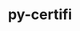 ---
title: "py-certifi"
layout: cache
categories: [package, develop-2023-12-17]
meta: {"versions": ["2023.7.22"], "compilers": ["apple-clang@=15.0.0", "cce@=15.0.1", "gcc@=11.1.0", "gcc@=11.3.0", "gcc@=11.4.0", "gcc@=7.3.1", "gcc@=7.5.0", "gcc@=9.4.0", "oneapi@=2023.2.0"], "oss": ["amzn2", "rhel8", "ubuntu18.04", "ubuntu20.04", "ubuntu22.04", "ventura"], "platforms": ["darwin", "linux"], "targets": ["aarch64", "neoverse_n1", "neoverse_v1", "ppc64le", "x86_64_v3", "zen4"], "stacks": ["aws-isc", "aws-isc-aarch64", "data-vis-sdk", "e4s", "e4s-cray-rhel", "e4s-neoverse_v1", "e4s-oneapi", "e4s-power", "e4s-rocm-external", "ml-darwin-aarch64-mps", "ml-linux-x86_64-cpu", "ml-linux-x86_64-cuda", "ml-linux-x86_64-rocm", "radiuss", "root"], "num_specs": 23, "num_specs_by_stack": {"root": 23, "ml-darwin-aarch64-mps": 2, "aws-isc-aarch64": 2, "aws-isc": 1, "e4s-cray-rhel": 1, "radiuss": 1, "e4s-neoverse_v1": 2, "e4s-power": 2, "data-vis-sdk": 2, "e4s": 3, "e4s-rocm-external": 1, "e4s-oneapi": 4, "ml-linux-x86_64-cuda": 3, "ml-linux-x86_64-rocm": 3, "ml-linux-x86_64-cpu": 3}}
spec_details: [{"hash": "um2vkn5g75p7qt6ot6anue5z2vfetqk2", "compiler": "apple-clang@=15.0.0", "versions": ["2023.7.22"], "os": "ventura", "platform": "darwin", "target": "aarch64", "variants": ["build_system=python_pip"], "stacks": ["root", "ml-darwin-aarch64-mps"], "size": "-", "tarball": "https://binaries.spack.io/develop-2023-12-17/build_cache/darwin-ventura-aarch64/apple-clang-15.0.0/py-certifi-2023.7.22/darwin-ventura-aarch64-apple-clang-15.0.0-py-certifi-2023.7.22-um2vkn5g75p7qt6ot6anue5z2vfetqk2.spack"}, {"hash": "tcuj2eycosv6bbbwuopaeivcnt3mse7g", "compiler": "apple-clang@=15.0.0", "versions": ["2023.7.22"], "os": "ventura", "platform": "darwin", "target": "aarch64", "variants": ["build_system=python_pip"], "stacks": ["root", "ml-darwin-aarch64-mps"], "size": "-", "tarball": "https://binaries.spack.io/develop-2023-12-17/build_cache/darwin-ventura-aarch64/apple-clang-15.0.0/py-certifi-2023.7.22/darwin-ventura-aarch64-apple-clang-15.0.0-py-certifi-2023.7.22-tcuj2eycosv6bbbwuopaeivcnt3mse7g.spack"}, {"hash": "4rcmfoqswgcp6whcwrwl4icteao23xpa", "compiler": "gcc@=7.3.1", "versions": ["2023.7.22"], "os": "amzn2", "platform": "linux", "target": "aarch64", "variants": ["build_system=python_pip"], "stacks": ["root", "aws-isc-aarch64"], "size": "-", "tarball": "https://binaries.spack.io/develop-2023-12-17/build_cache/linux-amzn2-aarch64/gcc-7.3.1/py-certifi-2023.7.22/linux-amzn2-aarch64-gcc-7.3.1-py-certifi-2023.7.22-4rcmfoqswgcp6whcwrwl4icteao23xpa.spack"}, {"hash": "q27npxor4xanrfjdbrqt5m4tvudjpxie", "compiler": "gcc@=7.3.1", "versions": ["2023.7.22"], "os": "amzn2", "platform": "linux", "target": "neoverse_n1", "variants": ["build_system=python_pip"], "stacks": ["root", "aws-isc-aarch64"], "size": "-", "tarball": "https://binaries.spack.io/develop-2023-12-17/build_cache/linux-amzn2-neoverse_n1/gcc-7.3.1/py-certifi-2023.7.22/linux-amzn2-neoverse_n1-gcc-7.3.1-py-certifi-2023.7.22-q27npxor4xanrfjdbrqt5m4tvudjpxie.spack"}, {"hash": "ucphjzxeeelvltwabqr46ygzq3qeoayw", "compiler": "gcc@=7.3.1", "versions": ["2023.7.22"], "os": "amzn2", "platform": "linux", "target": "x86_64_v3", "variants": ["build_system=python_pip"], "stacks": ["root", "aws-isc"], "size": "-", "tarball": "https://binaries.spack.io/develop-2023-12-17/build_cache/linux-amzn2-x86_64_v3/gcc-7.3.1/py-certifi-2023.7.22/linux-amzn2-x86_64_v3-gcc-7.3.1-py-certifi-2023.7.22-ucphjzxeeelvltwabqr46ygzq3qeoayw.spack"}, {"hash": "4irynh46dksd3yr5rqo77444rkd25uov", "compiler": "cce@=15.0.1", "versions": ["2023.7.22"], "os": "rhel8", "platform": "linux", "target": "zen4", "variants": ["build_system=python_pip"], "stacks": ["root", "e4s-cray-rhel"], "size": "-", "tarball": "https://binaries.spack.io/develop-2023-12-17/build_cache/linux-rhel8-zen4/cce-15.0.1/py-certifi-2023.7.22/linux-rhel8-zen4-cce-15.0.1-py-certifi-2023.7.22-4irynh46dksd3yr5rqo77444rkd25uov.spack"}, {"hash": "t26detmn576lkw635gp3nkl5ri3xvwqs", "compiler": "gcc@=7.5.0", "versions": ["2023.7.22"], "os": "ubuntu18.04", "platform": "linux", "target": "x86_64_v3", "variants": ["build_system=python_pip"], "stacks": ["root", "radiuss"], "size": "-", "tarball": "https://binaries.spack.io/develop-2023-12-17/build_cache/linux-ubuntu18.04-x86_64_v3/gcc-7.5.0/py-certifi-2023.7.22/linux-ubuntu18.04-x86_64_v3-gcc-7.5.0-py-certifi-2023.7.22-t26detmn576lkw635gp3nkl5ri3xvwqs.spack"}, {"hash": "2pcux2bx2kny7vio6pd2tus7zwiiynza", "compiler": "gcc@=11.4.0", "versions": ["2023.7.22"], "os": "ubuntu20.04", "platform": "linux", "target": "neoverse_v1", "variants": ["build_system=python_pip"], "stacks": ["root", "e4s-neoverse_v1"], "size": "-", "tarball": "https://binaries.spack.io/develop-2023-12-17/build_cache/linux-ubuntu20.04-neoverse_v1/gcc-11.4.0/py-certifi-2023.7.22/linux-ubuntu20.04-neoverse_v1-gcc-11.4.0-py-certifi-2023.7.22-2pcux2bx2kny7vio6pd2tus7zwiiynza.spack"}, {"hash": "ytxm7dsziwe5vhknzxf5isfoqtvj36g3", "compiler": "gcc@=11.4.0", "versions": ["2023.7.22"], "os": "ubuntu20.04", "platform": "linux", "target": "neoverse_v1", "variants": ["build_system=python_pip"], "stacks": ["root", "e4s-neoverse_v1"], "size": "-", "tarball": "https://binaries.spack.io/develop-2023-12-17/build_cache/linux-ubuntu20.04-neoverse_v1/gcc-11.4.0/py-certifi-2023.7.22/linux-ubuntu20.04-neoverse_v1-gcc-11.4.0-py-certifi-2023.7.22-ytxm7dsziwe5vhknzxf5isfoqtvj36g3.spack"}, {"hash": "krbkdjz2bljapo43alevtqtzgo66jn5l", "compiler": "gcc@=9.4.0", "versions": ["2023.7.22"], "os": "ubuntu20.04", "platform": "linux", "target": "ppc64le", "variants": ["build_system=python_pip"], "stacks": ["root", "e4s-power"], "size": "-", "tarball": "https://binaries.spack.io/develop-2023-12-17/build_cache/linux-ubuntu20.04-ppc64le/gcc-9.4.0/py-certifi-2023.7.22/linux-ubuntu20.04-ppc64le-gcc-9.4.0-py-certifi-2023.7.22-krbkdjz2bljapo43alevtqtzgo66jn5l.spack"}, {"hash": "bvmguems6kruj6up2b5f6hpg2b3t65mk", "compiler": "gcc@=9.4.0", "versions": ["2023.7.22"], "os": "ubuntu20.04", "platform": "linux", "target": "ppc64le", "variants": ["build_system=python_pip"], "stacks": ["root", "e4s-power"], "size": "-", "tarball": "https://binaries.spack.io/develop-2023-12-17/build_cache/linux-ubuntu20.04-ppc64le/gcc-9.4.0/py-certifi-2023.7.22/linux-ubuntu20.04-ppc64le-gcc-9.4.0-py-certifi-2023.7.22-bvmguems6kruj6up2b5f6hpg2b3t65mk.spack"}, {"hash": "izei3i5rihp4imd3tiu436zyuqxwqwlk", "compiler": "gcc@=11.1.0", "versions": ["2023.7.22"], "os": "ubuntu20.04", "platform": "linux", "target": "x86_64_v3", "variants": ["build_system=python_pip"], "stacks": ["root", "data-vis-sdk"], "size": "-", "tarball": "https://binaries.spack.io/develop-2023-12-17/build_cache/linux-ubuntu20.04-x86_64_v3/gcc-11.1.0/py-certifi-2023.7.22/linux-ubuntu20.04-x86_64_v3-gcc-11.1.0-py-certifi-2023.7.22-izei3i5rihp4imd3tiu436zyuqxwqwlk.spack"}, {"hash": "iimufbwpsjtiidvnfdecvxevy6jijsby", "compiler": "gcc@=11.1.0", "versions": ["2023.7.22"], "os": "ubuntu20.04", "platform": "linux", "target": "x86_64_v3", "variants": ["build_system=python_pip"], "stacks": ["root", "data-vis-sdk"], "size": "-", "tarball": "https://binaries.spack.io/develop-2023-12-17/build_cache/linux-ubuntu20.04-x86_64_v3/gcc-11.1.0/py-certifi-2023.7.22/linux-ubuntu20.04-x86_64_v3-gcc-11.1.0-py-certifi-2023.7.22-iimufbwpsjtiidvnfdecvxevy6jijsby.spack"}, {"hash": "jgednug7lzgzoqmopap77idijnecd5rh", "compiler": "gcc@=11.4.0", "versions": ["2023.7.22"], "os": "ubuntu20.04", "platform": "linux", "target": "x86_64_v3", "variants": ["build_system=python_pip"], "stacks": ["e4s", "root", "e4s-rocm-external"], "size": "-", "tarball": "https://binaries.spack.io/develop-2023-12-17/build_cache/linux-ubuntu20.04-x86_64_v3/gcc-11.4.0/py-certifi-2023.7.22/linux-ubuntu20.04-x86_64_v3-gcc-11.4.0-py-certifi-2023.7.22-jgednug7lzgzoqmopap77idijnecd5rh.spack"}, {"hash": "egk6yesessid3afrla7geta3papx2uab", "compiler": "gcc@=11.4.0", "versions": ["2023.7.22"], "os": "ubuntu20.04", "platform": "linux", "target": "x86_64_v3", "variants": ["build_system=python_pip"], "stacks": ["root", "e4s"], "size": "-", "tarball": "https://binaries.spack.io/develop-2023-12-17/build_cache/linux-ubuntu20.04-x86_64_v3/gcc-11.4.0/py-certifi-2023.7.22/linux-ubuntu20.04-x86_64_v3-gcc-11.4.0-py-certifi-2023.7.22-egk6yesessid3afrla7geta3papx2uab.spack"}, {"hash": "i544czonoioz7246hhnv3sryjkuhqelr", "compiler": "gcc@=11.4.0", "versions": ["2023.7.22"], "os": "ubuntu20.04", "platform": "linux", "target": "x86_64_v3", "variants": ["build_system=python_pip"], "stacks": ["root", "e4s"], "size": "-", "tarball": "https://binaries.spack.io/develop-2023-12-17/build_cache/linux-ubuntu20.04-x86_64_v3/gcc-11.4.0/py-certifi-2023.7.22/linux-ubuntu20.04-x86_64_v3-gcc-11.4.0-py-certifi-2023.7.22-i544czonoioz7246hhnv3sryjkuhqelr.spack"}, {"hash": "dfgjror2zelm4mrq4otxdr77riidrosh", "compiler": "oneapi@=2023.2.0", "versions": ["2023.7.22"], "os": "ubuntu20.04", "platform": "linux", "target": "x86_64_v3", "variants": ["build_system=python_pip"], "stacks": ["e4s-oneapi", "root"], "size": "-", "tarball": "https://binaries.spack.io/develop-2023-12-17/build_cache/linux-ubuntu20.04-x86_64_v3/oneapi-2023.2.0/py-certifi-2023.7.22/linux-ubuntu20.04-x86_64_v3-oneapi-2023.2.0-py-certifi-2023.7.22-dfgjror2zelm4mrq4otxdr77riidrosh.spack"}, {"hash": "omidj5nkfe2mh5d4k4d5gnq5ahzmcm7x", "compiler": "oneapi@=2023.2.0", "versions": ["2023.7.22"], "os": "ubuntu20.04", "platform": "linux", "target": "x86_64_v3", "variants": ["build_system=python_pip"], "stacks": ["e4s-oneapi", "root"], "size": "-", "tarball": "https://binaries.spack.io/develop-2023-12-17/build_cache/linux-ubuntu20.04-x86_64_v3/oneapi-2023.2.0/py-certifi-2023.7.22/linux-ubuntu20.04-x86_64_v3-oneapi-2023.2.0-py-certifi-2023.7.22-omidj5nkfe2mh5d4k4d5gnq5ahzmcm7x.spack"}, {"hash": "gyzvtginxczhsqa4acjq2w7vfp2bwnch", "compiler": "oneapi@=2023.2.0", "versions": ["2023.7.22"], "os": "ubuntu20.04", "platform": "linux", "target": "x86_64_v3", "variants": ["build_system=python_pip"], "stacks": ["e4s-oneapi", "root"], "size": "-", "tarball": "https://binaries.spack.io/develop-2023-12-17/build_cache/linux-ubuntu20.04-x86_64_v3/oneapi-2023.2.0/py-certifi-2023.7.22/linux-ubuntu20.04-x86_64_v3-oneapi-2023.2.0-py-certifi-2023.7.22-gyzvtginxczhsqa4acjq2w7vfp2bwnch.spack"}, {"hash": "opolzjqjcdcusy6ismse2zsdsea5rrhd", "compiler": "oneapi@=2023.2.0", "versions": ["2023.7.22"], "os": "ubuntu20.04", "platform": "linux", "target": "x86_64_v3", "variants": ["build_system=python_pip"], "stacks": ["e4s-oneapi", "root"], "size": "-", "tarball": "https://binaries.spack.io/develop-2023-12-17/build_cache/linux-ubuntu20.04-x86_64_v3/oneapi-2023.2.0/py-certifi-2023.7.22/linux-ubuntu20.04-x86_64_v3-oneapi-2023.2.0-py-certifi-2023.7.22-opolzjqjcdcusy6ismse2zsdsea5rrhd.spack"}, {"hash": "3zh4b2nqkcmxfo3xlbzxtdsha7ykk7po", "compiler": "gcc@=11.3.0", "versions": ["2023.7.22"], "os": "ubuntu22.04", "platform": "linux", "target": "x86_64_v3", "variants": ["build_system=python_pip"], "stacks": ["ml-linux-x86_64-cuda", "ml-linux-x86_64-rocm", "root", "ml-linux-x86_64-cpu"], "size": "-", "tarball": "https://binaries.spack.io/develop-2023-12-17/build_cache/linux-ubuntu22.04-x86_64_v3/gcc-11.3.0/py-certifi-2023.7.22/linux-ubuntu22.04-x86_64_v3-gcc-11.3.0-py-certifi-2023.7.22-3zh4b2nqkcmxfo3xlbzxtdsha7ykk7po.spack"}, {"hash": "oqv2ydzurfogqxhavicloxjv2flwtatw", "compiler": "gcc@=11.3.0", "versions": ["2023.7.22"], "os": "ubuntu22.04", "platform": "linux", "target": "x86_64_v3", "variants": ["build_system=python_pip"], "stacks": ["ml-linux-x86_64-cuda", "ml-linux-x86_64-rocm", "root", "ml-linux-x86_64-cpu"], "size": "-", "tarball": "https://binaries.spack.io/develop-2023-12-17/build_cache/linux-ubuntu22.04-x86_64_v3/gcc-11.3.0/py-certifi-2023.7.22/linux-ubuntu22.04-x86_64_v3-gcc-11.3.0-py-certifi-2023.7.22-oqv2ydzurfogqxhavicloxjv2flwtatw.spack"}, {"hash": "7gcclc5klpsp5xfcod5d2p4rtqoe6xqr", "compiler": "gcc@=11.3.0", "versions": ["2023.7.22"], "os": "ubuntu22.04", "platform": "linux", "target": "x86_64_v3", "variants": ["build_system=python_pip"], "stacks": ["ml-linux-x86_64-cuda", "ml-linux-x86_64-rocm", "root", "ml-linux-x86_64-cpu"], "size": "-", "tarball": "https://binaries.spack.io/develop-2023-12-17/build_cache/linux-ubuntu22.04-x86_64_v3/gcc-11.3.0/py-certifi-2023.7.22/linux-ubuntu22.04-x86_64_v3-gcc-11.3.0-py-certifi-2023.7.22-7gcclc5klpsp5xfcod5d2p4rtqoe6xqr.spack"}]
---